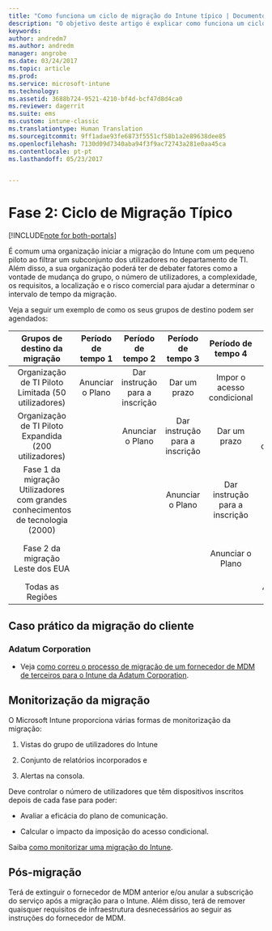 ```yaml
---
title: "Como funciona um ciclo de migração do Intune típico | Documentos da Microsoft"
description: "O objetivo deste artigo é explicar como funciona um ciclo de migração do Intune e dar exemplos sobre como o cliente deve realizar os ciclos de migração."
keywords: 
author: andredm7
ms.author: andredm
manager: angrobe
ms.date: 03/24/2017
ms.topic: article
ms.prod: 
ms.service: microsoft-intune
ms.technology: 
ms.assetid: 3688b724-9521-4210-bf4d-bcf47d8d4ca0
ms.reviewer: dagerrit
ms.suite: ems
ms.custom: intune-classic
ms.translationtype: Human Translation
ms.sourcegitcommit: 9ff1adae93fe6873f5551cf58b1a2e89638dee85
ms.openlocfilehash: 7130d09d7340aba94f3f9ac72743a281e0aa45ca
ms.contentlocale: pt-pt
ms.lasthandoff: 05/23/2017


---
```


# <a name="phase-2-typical-migration-cycle"></a>Fase 2: Ciclo de Migração Típico

[!INCLUDE[note for both-portals](../includes/note-for-both-portals.md)]

É comum uma organização iniciar a migração do Intune com um pequeno piloto ao filtrar um subconjunto dos utilizadores no departamento de TI. Além disso, a sua organização poderá ter de debater fatores como a vontade de mudança do grupo, o número de utilizadores, a complexidade, os requisitos, a localização e o risco comercial para ajudar a determinar o intervalo de tempo da migração.

Veja a seguir um exemplo de como os seus grupos de destino podem ser agendados:

  | **Grupos de destino da migração** | **Período de tempo 1** | **Período de tempo 2** | **Período de tempo 3** | **Período de tempo 4** | **...**
|:---:|:---:|:---:|:---:|:---:|:---:|
| Organização de TI Piloto Limitada (50 utilizadores) | Anunciar o Plano | Dar instrução para a inscrição | Dar um prazo | Impor o acesso condicional |  |                                                        
| Organização de TI Piloto Expandida (200 utilizadores) |  | Anunciar o Plano | Dar instrução para a inscrição | Dar um prazo | Impor o acesso condicional | 
| Fase 1 da migração Utilizadores com grandes conhecimentos de tecnologia (2000) |  |  | Anunciar o Plano | Dar instrução para a inscrição | Dar um prazo | 
| Fase 2 da migração Leste dos EUA |  |  |  | Anunciar o Plano | Dar instrução para a inscrição | 
| Todas as Regiões |  |  |  |  | Anunciar o Plano | 

## <a name="customer-migration-case-study"></a>Caso prático da migração do cliente

### <a name="adatum-corporation"></a>Adatum Corporation

- Veja [como correu o processo de migração de um fornecedor de MDM de terceiros para o Intune da Adatum Corporation](https://gallery.technet.microsoft.com/Intune-migration-guide-893a95e3?redir=0).

## <a name="monitoring-migration"></a>Monitorização da migração

O Microsoft Intune proporciona várias formas de monitorização da migração:

1.  Vistas do grupo de utilizadores do Intune

2.  Conjunto de relatórios incorporados e

3.  Alertas na consola.

Deve controlar o número de utilizadores que têm dispositivos inscritos depois de cada fase para poder:

-   Avaliar a eficácia do plano de comunicação.

-   Calcular o impacto da imposição do acesso condicional.

Saiba [como monitorizar uma migração do Intune](/intune-classic/deploy-use/understand-microsoft-intune-operations-by-using-reports).

## <a name="post-migration"></a>Pós-migração

Terá de extinguir o fornecedor de MDM anterior e/ou anular a subscrição do serviço após a migração para o Intune. Além disso, terá de remover quaisquer requisitos de infraestrutura desnecessários ao seguir as instruções do fornecedor de MDM.


